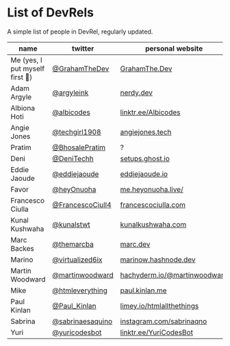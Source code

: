 # List of DevRels
A simple list of people in DevRel, regularly updated.

| name | twitter | personal website | company twitter | company website |
| ---  | ---     | ---     | -- | --- |
| Me (yes, I put myself first 🤣) | [@GrahamTheDev](https://twitter.com/GrahamTheDev) | [GrahamThe.Dev](https://grahamthe.dev/) | @YourCompanyHere | Your Company Here |
| Adam Argyle | [@argyleink](https://twitter.com/argyleink) | [nerdy.dev](https://nerdy.dev/) | [@GoogleChrome](https://twitter.com/GoogleChrome) | [google.com/chrome](https://www.google.com/chrome/) |
| Albiona Hoti | [@albicodes](https://twitter.com/albicodes) | [linktr.ee/Albicodes](https://linktr.ee/Albicodes) | [@zksync](https://twitter.com/zksync) | [zksync.io](https://zksync.io/) |
| Angie Jones | [@techgirl1908](https://twitter.com/techgirl1908) | [angiejones.tech](https://angiejones.tech/) | [blocks](https://twitter.com/blocks) | [block.xyz](https://block.xyz/) |
| Pratim | [@BhosalePratim](https://twitter.com/BhosalePratim) | ? | [@nhost](https://twitter.com/nhost) | [nhost.io](https://nhost.io/) |
| Deni | [@DeniTechh](https://twitter.com/DeniTechh) | [setups.ghost.io](https://setups.ghost.io/) | [@wearedevs](https://twitter.com/wearedevs) | [wearedevelopers.com](https://www.wearedevelopers.com/) |
| Eddie Jaoude | [@eddiejaoude](https://twitter.com/eddiejaoude) | [eddiejaoude.io](https://www.eddiejaoude.io/) | Various (OSS) | Various (OSS) |
| Favor | [@heyOnuoha](https://twitter.com/heyOnuoha) | [me.heyonuoha.live/](https://me.heyonuoha.live/) | [@ShowwcaseHQ](https://twitter.com/ShowwcaseHQ) | [showwcase.com](https://www.showwcase.com/) |
| Francesco Ciulla | [@FrancescoCiull4](https://twitter.com/FrancescoCiull4) | [francescociulla.com](https://francescociulla.com) | [@dailydotdev](https://twitter.com/dailydotdev) | [daily.dev](https://daily.dev) |
| Kunal Kushwaha | [@kunalstwt](https://twitter.com/kunalstwt) | [kunalkushwaha.com](https://kunalkushwaha.com) | [@CivoCloud](https://twitter.com/CivoCloud) | [civo.com](https://www.civo.com/) |
| Marc Backes | [@themarcba](https://twitter.com/themarcba) | [marc.dev](https://marc.dev/) | [@wearedevs](https://twitter.com/wearedevs) | [wearedevelopers.com](https://www.wearedevelopers.com/) |
| Marino | [@virtualized6ix](https://twitter.com/virtualized6ix) | [marinow.hashnode.dev](https://marinow.hashnode.dev/) | [@soloio_inc](https://twitter.com/soloio_inc) | [solo.io](https://www.solo.io/) |
| Martin Woodward | [@martinwoodward](https://twitter.com/martinwoodward) | [hachyderm.io/@martinwoodward](https://hachyderm.io/@martinwoodward) | [@github](https://twitter.com/GitHub) | [github.com](https://github.com/) |
| Mike | [@htmleverything](https://twitter.com/htmleverything) | [paul.kinlan.me](https://paul.kinlan.me) | [@plasmicapp](https://twitter.com/plasmicapp) | [plasmic.app](https://www.plasmic.app/) |
| Paul Kinlan | [@Paul_Kinlan](https://twitter.com/Paul_Kinlan) | [limey.io/htmlallthethings](https://limey.io/htmlallthethings) | [@GoogleChromeDev](https://twitter.com/GoogleChromeDev) | [google.co.uk/chrome](https://www.google.co.uk/chrome) |
| Sabrina | [@sabrinaesaquino](https://twitter.com/sabrinaesaquino) | [instagram.com/sabrinaqno](https://www.instagram.com/sabrinaqno/) | [@shakudo_io](https://twitter.com/shakudo_io) | [shakudo.io](https://www.shakudo.io/) |
| Yuri | [@yuricodesbot](https://twitter.com/yuricodesbot) | [linktr.ee/YuriCodesBot](https://linktr.ee/YuriCodesBot) | [@fonoster](https://twitter.com/fonoster) | [fonoster.com](https://fonoster.com/) |

